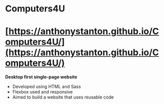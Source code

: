 

# Computers4U

# [https://anthonystanton.github.io/Computers4U/](https://anthonystanton.github.io/Computers4U/)

**Desktop first single-page website**

* Developed using HTML and Sass
* Flexbox used and responsive
* Aimed to build a website that uses reusable code
